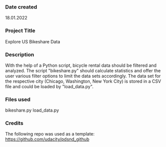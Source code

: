### Date created
18.01.2022

### Project Title
Explore US Bikeshare Data

### Description
With the help of a Python script, bicycle rental data should be filtered and analyzed.
The script "bikeshare.py" should calculate statistics and offer the user various filter options to limit the data sets accordingly.
The data set for the respective city (Chicago, Washington, New York City) is stored in a CSV file and could be loaded by "load_data.py".

### Files used
bikeshare.py
load_data.py

### Credits
The following repo was used as a template:
https://github.com/udacity/pdsnd_github

